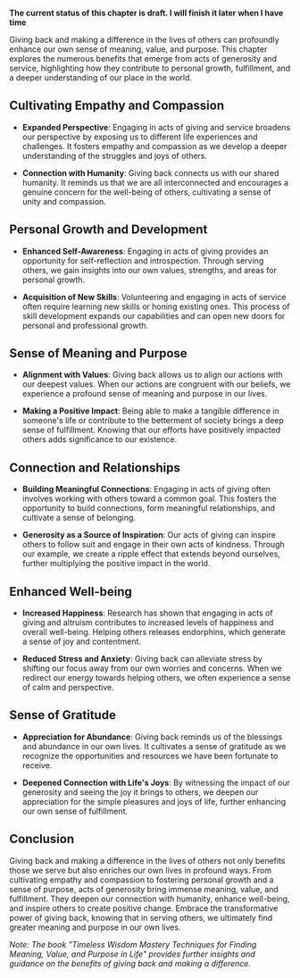 **The current status of this chapter is draft. I will finish it later when I have time**

Giving back and making a difference in the lives of others can profoundly enhance our own sense of meaning, value, and purpose. This chapter explores the numerous benefits that emerge from acts of generosity and service, highlighting how they contribute to personal growth, fulfillment, and a deeper understanding of our place in the world.

Cultivating Empathy and Compassion
----------------------------------

* **Expanded Perspective**: Engaging in acts of giving and service broadens our perspective by exposing us to different life experiences and challenges. It fosters empathy and compassion as we develop a deeper understanding of the struggles and joys of others.

* **Connection with Humanity**: Giving back connects us with our shared humanity. It reminds us that we are all interconnected and encourages a genuine concern for the well-being of others, cultivating a sense of unity and compassion.

Personal Growth and Development
-------------------------------

* **Enhanced Self-Awareness**: Engaging in acts of giving provides an opportunity for self-reflection and introspection. Through serving others, we gain insights into our own values, strengths, and areas for personal growth.

* **Acquisition of New Skills**: Volunteering and engaging in acts of service often require learning new skills or honing existing ones. This process of skill development expands our capabilities and can open new doors for personal and professional growth.

Sense of Meaning and Purpose
----------------------------

* **Alignment with Values**: Giving back allows us to align our actions with our deepest values. When our actions are congruent with our beliefs, we experience a profound sense of meaning and purpose in our lives.

* **Making a Positive Impact**: Being able to make a tangible difference in someone's life or contribute to the betterment of society brings a deep sense of fulfillment. Knowing that our efforts have positively impacted others adds significance to our existence.

Connection and Relationships
----------------------------

* **Building Meaningful Connections**: Engaging in acts of giving often involves working with others toward a common goal. This fosters the opportunity to build connections, form meaningful relationships, and cultivate a sense of belonging.

* **Generosity as a Source of Inspiration**: Our acts of giving can inspire others to follow suit and engage in their own acts of kindness. Through our example, we create a ripple effect that extends beyond ourselves, further multiplying the positive impact in the world.

Enhanced Well-being
-------------------

* **Increased Happiness**: Research has shown that engaging in acts of giving and altruism contributes to increased levels of happiness and overall well-being. Helping others releases endorphins, which generate a sense of joy and contentment.

* **Reduced Stress and Anxiety**: Giving back can alleviate stress by shifting our focus away from our own worries and concerns. When we redirect our energy towards helping others, we often experience a sense of calm and perspective.

Sense of Gratitude
------------------

* **Appreciation for Abundance**: Giving back reminds us of the blessings and abundance in our own lives. It cultivates a sense of gratitude as we recognize the opportunities and resources we have been fortunate to receive.

* **Deepened Connection with Life's Joys**: By witnessing the impact of our generosity and seeing the joy it brings to others, we deepen our appreciation for the simple pleasures and joys of life, further enhancing our own sense of fulfillment.

Conclusion
----------

Giving back and making a difference in the lives of others not only benefits those we serve but also enriches our own lives in profound ways. From cultivating empathy and compassion to fostering personal growth and a sense of purpose, acts of generosity bring immense meaning, value, and fulfillment. They deepen our connection with humanity, enhance well-being, and inspire others to create positive change. Embrace the transformative power of giving back, knowing that in serving others, we ultimately find greater meaning and purpose in our own lives.

*Note: The book "Timeless Wisdom Mastery Techniques for Finding Meaning, Value, and Purpose in Life" provides further insights and guidance on the benefits of giving back and making a difference.*
